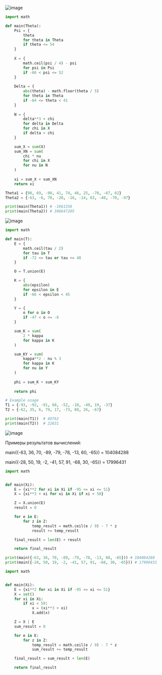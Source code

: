 ![image](https://github.com/mir4sem/python/assets/70198995/02055f93-030a-43d0-a2b8-abf3ede72fa7)

```python
import math

def main(Theta):
    Psi = {
        theta
        for theta in Theta
        if theta <= 54
    }
    
    X = {
        math.ceil(psi / 4) - psi
        for psi in Psi
        if -66 < psi <= 52
    }
        
    Delta = {
        abs(theta) - math.floor(theta / 5)
        for theta in Theta
        if -64 <= theta < 41
    }
    
    N = {
        delta**3 + chi
        for delta in Delta
        for chi in X
        if delta > chi
    }

    sum_X = sum(X)
    sum_XN = sum(
        chi * nu
        for chi in X
        for nu in N
    )
    
    xi = sum_X + sum_XN
    return xi

Theta1 = {98, 69, -90, 41, 74, 46, 25, -70, -67, 62}
Theta2 = {-63, -6, 70, -20, -16, -14, 83, -40, -70, -97}

print(main(Theta1)) # -1961358
print(main(Theta2)) # 398647205
```

![image](https://github.com/mir4sem/python/assets/70198995/44d68119-5c52-40a9-87a1-43325004435b)

```python
import math

def main(T):
    E = {
        math.ceil(tau / 2)
        for tau in T
        if -72 <= tau or tau <= 48
    }

    O = T.union(E)

    K = {
        abs(epsilon)
        for epsilon in E
        if -66 < epsilon < 45
    }

    Υ = {
        o for o in O
        if -47 < o <= -6
    }

    sum_K = sum(
        2 * kappa
        for kappa in K
    )

    sum_KY = sum(
        kappa**2 - nu % 3
        for kappa in K
        for nu in Υ
    )
    
    phi = sum_K + sum_KY
    
    return phi

# Example usage
T1 = {-93, -92, -91, 68, -52, -18, -49, 19, -37}
T2 = {-62, 35, 6, 79, 17, -73, 88, 26, -67}

print(main(T1))  # 49762
print(main(T2))  # 22831
```

![image](https://github.com/mir4sem/python/assets/70198995/543c5be6-87eb-4ea6-a351-e6aacc26e68c)

Примеры результатов вычислений:

main({-63, 36, 70, -89, -79, -78, -13, 60, -65}) = 104084288

main({-28, 50, 19, -2, -41, 57, 91, -68, 30, -65}) = 17996431

```python
import math


def main(Xi):
    E = {xi**2 for xi in Xi if -95 <= xi <= 51}
    X = {xi**3 + xi for xi in Xi if xi < 58}

    Z = X.union(E)
    result = 0

    for e in E:
        for z in Z:
            temp_result = math.ceil(e / 9) - 7 * z
            result += temp_result

    final_result = len(E) + result 

    return final_result

print(main({-63, 36, 70, -89, -79, -78, -13, 60, -65})) # 104084288
print(main({-28, 50, 19, -2, -41, 57, 91, -68, 30, -65})) # 17996431
```

```python
import math


def main(Xi):
    E = {xi**2 for xi in Xi if -95 <= xi <= 51}
    X = set()
    for xi in Xi:
        if xi < 58:
            x = (xi**3 + xi)
            X.add(x)

    Z = X | E
    sum_result = 0

    for e in E:
        for z in Z:
            temp_result = math.ceil(e / 9) - 7 * z
            sum_result += temp_result

    final_result = sum_result + len(E)

    return final_result

```
